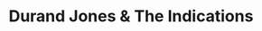 ---
title: "Durand Jones & The Indications"
summary: "Durand Jones & the Indications are helmed by foil vocalists in Durand Jones and drummer Aaron Frazer, the Indications conjure the dynamism of Jackie Wilson, Curtis Mayfield, and the Impressions. Even with an aesthetic steeped in the golden, strings-infused dreaminess of early ‘70s soul, the Indications’ sophomore LP, American Love Call, is planted firmly in the present, with the urgency of this moment in time. The Indications’ 2016 self-titled debut was the product of friends who met as students at Indiana University in Bloomington, In., recorded for $452.11, including a case of beer. American Love Call, the band’s sophomore LP is instead the record the Indications dreamed of making, fleshed out with strings, backing vocals, and a newfound confidence in songwriting. Blending a slew of influences from years spent crate-digging, guitarist Blake Rhein says the Indications approach songs in the same way hip-hop producers do, as likely to pull inspiration from ‘70s folk-rock or classic R&B as they are Nas’ Illmatic. “Did I expect to do this shit once I got out of college? Hell no,” Jones relays, laughing. “Totally not. But this is what God is telling me to do – move and groove. So I’m gonna stay in my lane.”"
slug: "durand-jones-the-indications"
image: "durand-jones-the-indications.jpg"
apple_music_artist_url: "https://music.apple.com/gb/artist/durand-jones-the-indications/1054693860"
wikipedia_url: "none"
---